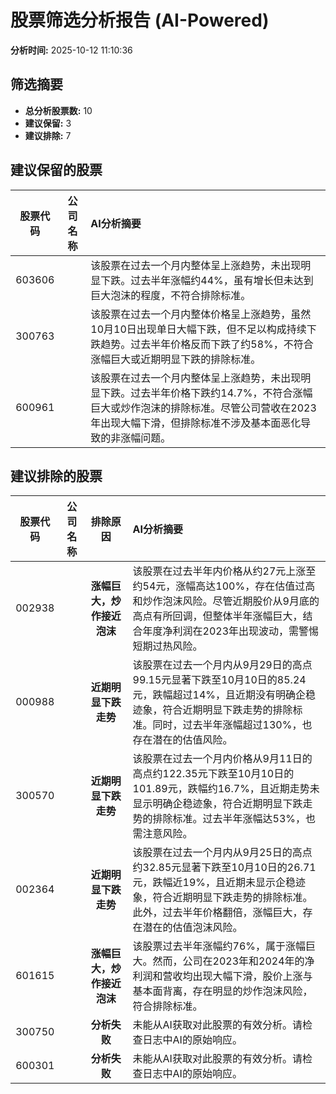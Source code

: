 # 股票筛选分析报告 (AI-Powered)

**分析时间:** 2025-10-12 11:10:36

## 筛选摘要

- **总分析股票数:** 10
- **建议保留:** 3
- **建议排除:** 7

## 建议保留的股票

| 股票代码 | 公司名称 | AI分析摘要 |
|:---:|:---:|:---|
| 603606 |  | 该股票在过去一个月内整体呈上涨趋势，未出现明显下跌。过去半年涨幅约44%，虽有增长但未达到巨大泡沫的程度，不符合排除标准。 |
| 300763 |  | 该股票在过去一个月内整体价格呈上涨趋势，虽然10月10日出现单日大幅下跌，但不足以构成持续下跌趋势。过去半年价格反而下跌了约58%，不符合涨幅巨大或近期明显下跌的排除标准。 |
| 600961 |  | 该股票在过去一个月内整体呈上涨趋势，未出现明显下跌。过去半年价格下跌约14.7%，不符合涨幅巨大或炒作泡沫的排除标准。尽管公司营收在2023年出现大幅下滑，但排除标准不涉及基本面恶化导致的非涨幅问题。 |

## 建议排除的股票

| 股票代码 | 公司名称 | 排除原因 | AI分析摘要 |
|:---:|:---:|:---:|:---|
| 002938 |  | **涨幅巨大，炒作接近泡沫** | 该股票在过去半年内价格从约27元上涨至约54元，涨幅高达100%，存在估值过高和炒作泡沫风险。尽管近期股价从9月底的高点有所回调，但整体半年涨幅巨大，结合年度净利润在2023年出现波动，需警惕短期过热风险。 |
| 000988 |  | **近期明显下跌走势** | 该股票在过去一个月内从9月29日的高点99.15元显著下跌至10月10日的85.24元，跌幅超过14%，且近期没有明确企稳迹象，符合近期明显下跌走势的排除标准。同时，过去半年涨幅超过130%，也存在潜在的估值风险。 |
| 300570 |  | **近期明显下跌走势** | 该股票在过去一个月内价格从9月11日的高点约122.35元下跌至10月10日的101.89元，跌幅约16.7%，且近期走势未显示明确企稳迹象，符合近期明显下跌走势的排除标准。过去半年涨幅达53%，也需注意风险。 |
| 002364 |  | **近期明显下跌走势** | 该股票在过去一个月内从9月25日的高点约32.85元显著下跌至10月10日的26.71元，跌幅近19%，且近期未显示企稳迹象，符合近期明显下跌走势的排除标准。此外，过去半年价格翻倍，涨幅巨大，存在潜在的估值泡沫风险。 |
| 601615 |  | **涨幅巨大，炒作接近泡沫** | 该股票过去半年涨幅约76%，属于涨幅巨大。然而，公司在2023年和2024年的净利润和营收均出现大幅下滑，股价上涨与基本面背离，存在明显的炒作泡沫风险，符合排除标准。 |
| 300750 |  | **分析失败** | 未能从AI获取对此股票的有效分析。请检查日志中AI的原始响应。 |
| 600301 |  | **分析失败** | 未能从AI获取对此股票的有效分析。请检查日志中AI的原始响应。 |
